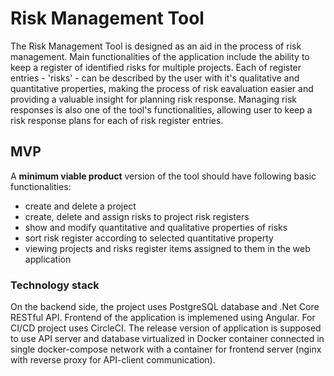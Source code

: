 # Risk Management Tool

The Risk Management Tool is designed as an aid in the process of risk management. Main functionalities of the application include the ability to keep a register of identified risks for multiple projects. 
Each of register entries - 'risks' - can be described by the user with it's qualitative and quantitative properties, making the process of risk eavaluation easier and providing a valuable insight for planning risk response. Managing risk responses is also one of the tool's functionalities, allowing user to keep a risk response plans for each of risk register entries. 

## MVP
A **minimum viable product** version of the tool should have following basic functionalities:
- create and delete a project
- create, delete and assign risks to project risk registers
- show and modify quantitative and qualitative properties of risks
- sort risk register according to selected quantitative property
- viewing projects and risks register items assigned to them in the web application

### Technology stack
On the backend side, the project uses PostgreSQL database and .Net Core RESTful API. Frontend of the application is implemened using Angular. 
For CI/CD project uses CircleCI.
The release version of application is supposed to use API server and database virtualized in Docker container connected in single docker-compose network with a container for frontend server (nginx with reverse proxy for API-client communication).
